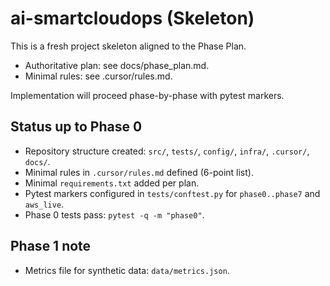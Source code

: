 # ai-smartcloudops (Skeleton)

This is a fresh project skeleton aligned to the Phase Plan.

- Authoritative plan: see docs/phase_plan.md.
- Minimal rules: see .cursor/rules.md.

Implementation will proceed phase-by-phase with pytest markers.

## Status up to Phase 0

- Repository structure created: `src/`, `tests/`, `config/`, `infra/`, `.cursor/`, `docs/`.
- Minimal rules in `.cursor/rules.md` defined (6-point list).
- Minimal `requirements.txt` added per plan.
- Pytest markers configured in `tests/conftest.py` for `phase0..phase7` and `aws_live`.
- Phase 0 tests pass: `pytest -q -m "phase0"`.

## Phase 1 note

- Metrics file for synthetic data: `data/metrics.json`.
